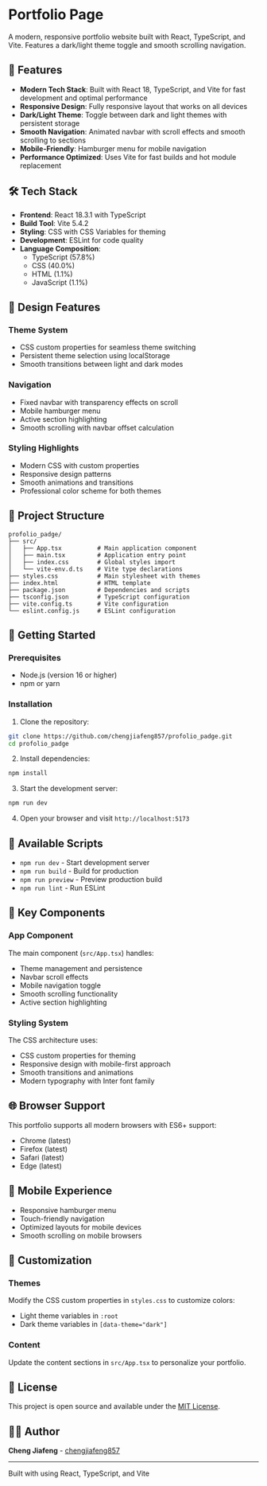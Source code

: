 # Portfolio Page

A modern, responsive portfolio website built with React, TypeScript, and Vite. Features a dark/light theme toggle and smooth scrolling navigation.

## 🚀 Features

- **Modern Tech Stack**: Built with React 18, TypeScript, and Vite for fast development and optimal performance
- **Responsive Design**: Fully responsive layout that works on all devices
- **Dark/Light Theme**: Toggle between dark and light themes with persistent storage
- **Smooth Navigation**: Animated navbar with scroll effects and smooth scrolling to sections
- **Mobile-Friendly**: Hamburger menu for mobile navigation
- **Performance Optimized**: Uses Vite for fast builds and hot module replacement

## 🛠️ Tech Stack

- **Frontend**: React 18.3.1 with TypeScript
- **Build Tool**: Vite 5.4.2
- **Styling**: CSS with CSS Variables for theming
- **Development**: ESLint for code quality
- **Language Composition**: 
  - TypeScript (57.8%)
  - CSS (40.0%)
  - HTML (1.1%)
  - JavaScript (1.1%)

## 🎨 Design Features

### Theme System
- CSS custom properties for seamless theme switching
- Persistent theme selection using localStorage
- Smooth transitions between light and dark modes

### Navigation
- Fixed navbar with transparency effects on scroll
- Mobile hamburger menu
- Active section highlighting
- Smooth scrolling with navbar offset calculation

### Styling Highlights
- Modern CSS with custom properties
- Responsive design patterns
- Smooth animations and transitions
- Professional color scheme for both themes

## 📁 Project Structure

```
profolio_padge/
├── src/
│   ├── App.tsx          # Main application component
│   ├── main.tsx         # Application entry point
│   ├── index.css        # Global styles import
│   └── vite-env.d.ts    # Vite type declarations
├── styles.css           # Main stylesheet with themes
├── index.html           # HTML template
├── package.json         # Dependencies and scripts
├── tsconfig.json        # TypeScript configuration
├── vite.config.ts       # Vite configuration
└── eslint.config.js     # ESLint configuration
```

## 🚀 Getting Started

### Prerequisites
- Node.js (version 16 or higher)
- npm or yarn

### Installation

1. Clone the repository:
```bash
git clone https://github.com/chengjiafeng857/profolio_padge.git
cd profolio_padge
```

2. Install dependencies:
```bash
npm install
```

3. Start the development server:
```bash
npm run dev
```

4. Open your browser and visit `http://localhost:5173`

## 📝 Available Scripts

- `npm run dev` - Start development server
- `npm run build` - Build for production
- `npm run preview` - Preview production build
- `npm run lint` - Run ESLint

## 🎯 Key Components

### App Component
The main component (`src/App.tsx`) handles:
- Theme management and persistence
- Navbar scroll effects
- Mobile navigation toggle
- Smooth scrolling functionality
- Active section highlighting

### Styling System
The CSS architecture uses:
- CSS custom properties for theming
- Responsive design with mobile-first approach
- Smooth transitions and animations
- Modern typography with Inter font family

## 🌐 Browser Support

This portfolio supports all modern browsers with ES6+ support:
- Chrome (latest)
- Firefox (latest)
- Safari (latest)
- Edge (latest)

## 📱 Mobile Experience

- Responsive hamburger menu
- Touch-friendly navigation
- Optimized layouts for mobile devices
- Smooth scrolling on mobile browsers

## 🔧 Customization

### Themes
Modify the CSS custom properties in `styles.css` to customize colors:
- Light theme variables in `:root`
- Dark theme variables in `[data-theme="dark"]`

### Content
Update the content sections in `src/App.tsx` to personalize your portfolio.

## 📄 License

This project is open source and available under the [MIT License](LICENSE).

## 👨‍💻 Author

**Cheng Jiafeng** - [chengjiafeng857](https://github.com/chengjiafeng857)

---

Built with using React, TypeScript, and Vite
